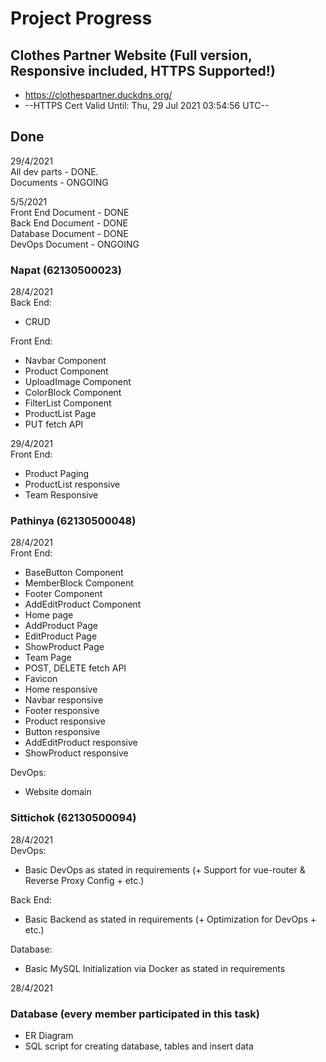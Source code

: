 # Project Progress

## Clothes Partner Website (Full version, Responsive included, HTTPS Supported!)
* https://clothespartner.duckdns.org/
* --HTTPS Cert Valid Until: Thu, 29 Jul 2021 03:54:56 UTC--

## Done
29/4/2021 <br/>
All dev parts - DONE. <br/>
Documents - ONGOING

5/5/2021 <br/>
Front End Document - DONE <br/>
Back End Document - DONE <br/>
Database Document - DONE <br/>
DevOps Document - ONGOING

### Napat (62130500023)
28/4/2021 <br/>
Back End:
* CRUD

Front End:
* Navbar Component
* Product Component
* UploadImage Component
* ColorBlock Component
* FilterList Component
* ProductList Page
* PUT fetch API

29/4/2021 <br/>
Front End:
* Product Paging
* ProductList responsive
* Team Responsive

### Pathinya (62130500048)
28/4/2021 <br/>
Front End:
* BaseButton Component
* MemberBlock Component
* Footer Component
* AddEditProduct Component
* Home page
* AddProduct Page
* EditProduct Page
* ShowProduct Page
* Team Page
* POST, DELETE fetch API
* Favicon
* Home responsive
* Navbar responsive
* Footer responsive
* Product responsive
* Button responsive
* AddEditProduct responsive
* ShowProduct responsive

DevOps:
* Website domain

### Sittichok (62130500094)
28/4/2021 <br/>
DevOps:
* Basic DevOps as stated in requirements (+ Support for vue-router & Reverse Proxy Config + etc.)

Back End:
* Basic Backend as stated in requirements (+ Optimization for DevOps + etc.)

Database:
* Basic MySQL Initialization via Docker as stated in requirements

28/4/2021
### Database (every member participated in this task)
* ER Diagram
* SQL script for creating database, tables and insert data
